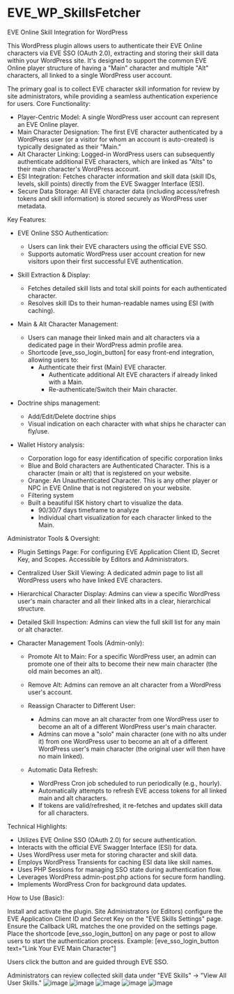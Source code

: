 # EVE_WP_SkillsFetcher
EVE Online Skill Integration for WordPress

This WordPress plugin allows users to authenticate their EVE Online characters via EVE SSO (OAuth 2.0), extracting and storing their skill data within your WordPress site. It's designed to support the common EVE Online player structure of having a "Main" character and multiple "Alt" characters, all linked to a single WordPress user account.

The primary goal is to collect EVE character skill information for review by site administrators, while providing a seamless authentication experience for users.
Core Functionality:

- Player-Centric Model: A single WordPress user account can represent an EVE Online player.
- Main Character Designation: The first EVE character authenticated by a WordPress user (or a visitor for whom an account is auto-created) is typically designated as their "Main."
- Alt Character Linking: Logged-in WordPress users can subsequently authenticate additional EVE characters, which are linked as "Alts" to their main character's WordPress account.
- ESI Integration: Fetches character information and skill data (skill IDs, levels, skill points) directly from the EVE Swagger Interface (ESI).
- Secure Data Storage: All EVE character data (including access/refresh tokens and skill information) is stored securely as WordPress user metadata.

Key Features:

- EVE Online SSO Authentication:
  - Users can link their EVE characters using the official EVE SSO.
  - Supports automatic WordPress user account creation for new visitors upon their first successful EVE authentication.

- Skill Extraction & Display:
  - Fetches detailed skill lists and total skill points for each authenticated character.
  - Resolves skill IDs to their human-readable names using ESI (with caching).

- Main & Alt Character Management:
  - Users can manage their linked main and alt characters via a dedicated page in their WordPress admin profile area.
  - Shortcode [eve_sso_login_button] for easy front-end integration, allowing users to:
    - Authenticate their first (Main) EVE character.
      - Authenticate additional Alt EVE characters if already linked with a Main.
      - Re-authenticate/Switch their Main character.
     
- Doctrine ships management:
  - Add/Edit/Delete doctrine ships
  - Visual indication on each character with what ships he character can fly/use.
    
- Wallet History analysis:
  - Corporation logo for easy identification of specific corporation links
  - Blue and Bold characters are Authenticated Character. This is a character (main or alt) that is registered on your website.
  - Orange: An Unauthenticated Character. This is any other player or NPC in EVE Online that is not registered on your website.
  - Filtering system
  - Built a beautiful ISK history chart to visualize the data.
    - 90/30/7 days timeframe to analyze
    - Individual chart visualization for each character linked to the Main.

Administrator Tools & Oversight:
- Plugin Settings Page: For configuring EVE Application Client ID, Secret Key, and Scopes. Accessible by Editors and Administrators.
- Centralized User Skill Viewing: A dedicated admin page to list all WordPress users who have linked EVE characters.
- Hierarchical Character Display: Admins can view a specific WordPress user's main character and all their linked alts in a clear, hierarchical structure.
- Detailed Skill Inspection: Admins can view the full skill list for any main or alt character.
  
- Character Management Tools (Admin-only):
  - Promote Alt to Main: For a specific WordPress user, an admin can promote one of their alts to become their new main character (the old main becomes an alt).
  - Remove Alt: Admins can remove an alt character from a WordPress user's account.
    
  - Reassign Character to Different User:
    - Admins can move an alt character from one WordPress user to become an alt of a different WordPress user's main character.
    - Admins can move a "solo" main character (one with no alts under it) from one WordPress user to become an alt of a different WordPress user's main character (the original user will then have no main linked).

  - Automatic Data Refresh:
    - WordPress Cron job scheduled to run periodically (e.g., hourly).
    - Automatically attempts to refresh EVE access tokens for all linked main and alt characters.
    - If tokens are valid/refreshed, it re-fetches and updates skill data for all characters.

Technical Highlights:

  - Utilizes EVE Online SSO (OAuth 2.0) for secure authentication.
  - Interacts with the official EVE Swagger Interface (ESI) for data.
  - Uses WordPress user meta for storing character and skill data.
  - Employs WordPress Transients for caching ESI data like skill names.
  - Uses PHP Sessions for managing SSO state during authentication flow.
  - Leverages WordPress admin-post.php actions for secure form handling.
  - Implements WordPress Cron for background data updates.

How to Use (Basic):

  Install and activate the plugin.
  Site Administrators (or Editors) configure the EVE Application Client ID and Secret Key on the "EVE Skills Settings" page. Ensure the Callback URL matches the one provided on the settings page.
  Place the shortcode [eve_sso_login_button] on any page or post to allow users to start the authentication process.
  Example: [eve_sso_login_button text="Link Your EVE Main Character"]

  Users click the button and are guided through EVE SSO.

  Administrators can review collected skill data under "EVE Skills" -> "View All User Skills."
![image](https://github.com/user-attachments/assets/3072b669-7614-4a43-bf09-9ab552069c8d)
![image](https://github.com/user-attachments/assets/26c7bfc1-035f-4383-9473-9c6cb94e6539)
![image](https://github.com/user-attachments/assets/ebe902ce-2b5d-4e70-91da-3a4ddb0600cc)
![image](https://github.com/user-attachments/assets/c8a155e2-5ed4-4c4a-8422-cc27ae7f96a0)
![image](https://github.com/user-attachments/assets/35c00a05-6b0f-475e-8ca0-6b22aaa07118)



